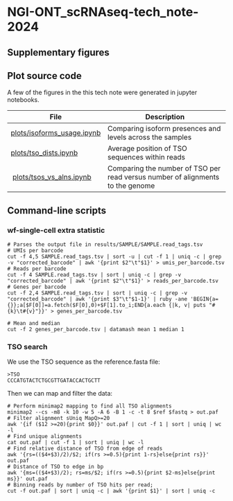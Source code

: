 # NGI-ONT_scRNAseq-tech_note-2024

## Supplementary figures

## Plot source code

A few of the figures in the this tech note were generated in jupyter notebooks. 

| File | Description |
| -------------------------- | ----------------------------------------------------------------------- |
| [plots/isoforms_usage.ipynb](plots/isoforms_usage.ipynb) | Comparing isoform presences and levels across the samples |
| [plots/tso_dists.ipynb](plots/tso_dists.ipynb) | Average position of TSO sequences within reads |
| [plots/tsos_vs_alns.ipynb](plots/tsos_vs_alns.ipynb) | Comparing the number of TSO per read versus number of alignments to the genome |


## Command-line scripts

### wf-single-cell extra statistic

```
# Parses the output file in results/SAMPLE/SAMPLE.read_tags.tsv
# UMIs per barcode
cut -f 4,5 SAMPLE.read_tags.tsv | sort -u | cut -f 1 | uniq -c | grep -v "corrected_barcode" | awk '{print $2"\t"$1}' > umis_per_barcode.tsv
# Reads per barcode
cut -f 4 SAMPLE.read_tags.tsv | sort | uniq -c | grep -v "corrected_barcode" | awk '{print $2"\t"$1}' > reads_per_barcode.tsv
# Genes per barcode
cut -f 2,4 SAMPLE.read_tags.tsv | sort | uniq -c | grep -v "corrected_barcode" | awk '{print $3"\t"$1-1}' | ruby -ane 'BEGIN{a={}};a[$F[0]]=a.fetch($F[0],0)+$F[1].to_i;END{a.each {|k, v| puts "#{k}\t#{v}"}}' > genes_per_barcode.tsv

# Mean and median
cut -f 2 genes_per_barcode.tsv | datamash mean 1 median 1 
```

### TSO search
We use the TSO sequence as the reference.fasta file:
```
>TSO
CCCATGTACTCTGCGTTGATACCACTGCTT
```

Then we can map and filter the data:
```
# Perform minimap2 mapping to find all TSO alignments
minimap2 --cs -m8 -k 10 -w 5 -A 6 -B 1 -c -t 8 $ref $fastq > out.paf
# Filter alignment sUniq MapQ>=20
awk '{if ($12 >=20){print $0}}' out.paf | cut -f 1 | sort | uniq | wc -l
# Find unique alignments 
cat out.paf | cut -f 1 | sort | uniq | wc -l
# Find relative distance of TSO from edge of reads
awk '{rs=(($4+$3)/2)/$2; if(rs >=0.5){print 1-rs}else{print rs}}'  out.paf
# Distance of TSO to edge in bp
awk '{ms=(($4+$3)/2); rs=ms/$2; if(rs >=0.5){print $2-ms}else{print ms}}' out.paf
# Binning reads by number of TSO hits per read;
cut -f out.paf | sort | uniq -c | awk '{print $1}' | sort | uniq -c
```